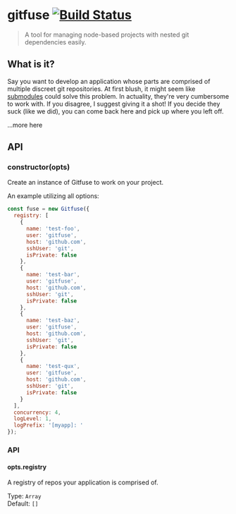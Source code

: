 # gitfuse [![Build Status](https://secure.travis-ci.org/gitfuse/gitfuse.png)](http://travis-ci.org/gitfuse/gitfuse)
> A tool for managing node-based projects with nested git dependencies easily.

## What is it?
Say you want to develop an application whose parts are comprised of multiple discreet git repositories. At first blush, it might seem like [submodules] could solve this problem. In actuality, they're very cumbersome to work with. If you disagree, I suggest giving it a shot! If you decide they suck (like we did), you can come back here and pick up where you left off.

...more here

## API

### constructor(opts)

Create an instance of Gitfuse to work on your project.

An example utilizing all options:
```js
const fuse = new Gitfuse({
  registry: [
    {
      name: 'test-foo',
      user: 'gitfuse',
      host: 'github.com',
      sshUser: 'git',
      isPrivate: false
    },
    {
      name: 'test-bar',
      user: 'gitfuse',
      host: 'github.com',
      sshUser: 'git',
      isPrivate: false
    },
    {
      name: 'test-baz',
      user: 'gitfuse',
      host: 'github.com',
      sshUser: 'git',
      isPrivate: false
    },
    {
      name: 'test-qux',
      user: 'gitfuse',
      host: 'github.com',
      sshUser: 'git',
      isPrivate: false
    }
  ],
  concurrency: 4,
  logLevel: 1,
  logPrefix: '[myapp]: '
});
```

### API

#### opts.registry

A registry of repos your application is comprised of.

Type: `Array`  
Default: `[]`

[submodules]: http://git-scm.com/book/en/Git-Tools-Submodules
